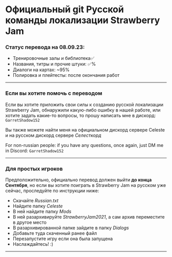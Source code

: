 # Официальный git Русской команды локализации Strawberry Jam
### Статус перевода на 08.09.23:
* Тренировочные залы и библиотека✅
* Названия, титры и прочие штуки: ✅%
* Диалоги на картах: ~95%
* Полировка и плейтесты: после окончания работ 
***
### Если вы хотите помочь с переводом
Если вы хотите приложить свои силы к созданию русской локализации Strawberry Jam, обнаружили какую-либо ошибку в нашей работе, или хотите задать какие-то вопросы, то прошу написать мне в дискорд: `GarretShadow152`

Вы также можете найти меня на официальном дискорд сервере Celeste и на русском дискорд сервере *Селесткорд*

For non-russian people: if you have any questions, once again, just DM me in Discord: `GarretShadow152`
***
### Для простых игроков
Предположительно, официально перевод должен выйти **до конца Сентября**, но если вы хотите поиграть в Strawberry Jam на русском уже сейчас, проследуйте по инструкции ниже:
* Скачайте *Russian.txt*
* Найдите папку *Celeste*
* В ней найдите папку *Mods*
* В ней разархивируйте *StrawberryJam2021*, а сам архив переместите в другое место
* В разархивированной папке зайдите в папку *Dialogs*
* Добавьте туда скаченный ранее файл
* Перезапустите игру если она была запущена
* Наслаждайтесь! :\)
***